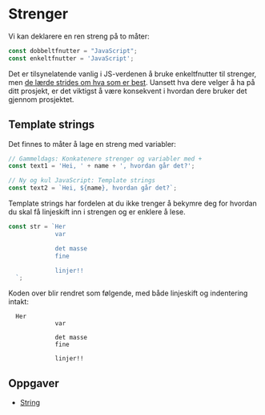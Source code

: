 # Strenger

Vi kan deklarere en ren streng på to måter:

```javascript
const dobbeltfnutter = "JavaScript";
const enkeltfnutter = 'JavaScript';
```

Det er tilsynelatende vanlig i JS-verdenen å bruke enkeltfnutter til strenger, men [de lærde strides om hva som er best](https://stackoverflow.com/questions/242813/when-to-use-double-or-single-quotes-in-javascript). Uansett hva dere velger å ha på ditt prosjekt, er det viktigst å være konsekvent i hvordan dere bruker det gjennom prosjektet.

## Template strings

Det finnes to måter å lage en streng med variabler:

```javascript
// Gammeldags: Konkatenere strenger og variabler med +
const text1 = 'Hei, ' + name + ', hvordan går det?';

// Ny og kul JavaScript: Template strings
const text2 = `Hei, ${name}, hvordan går det?`;
```

Template strings har fordelen at du ikke trenger å bekymre deg for hvordan du skal få linjeskift inn i strengen og er enklere å lese.

```javascript
const str = `Her
             var

             det masse
             fine

             linjer!!
  `;
```

Koden over blir rendret som følgende, med både linjeskift og indentering intakt:

```text
  Her
             var

             det masse
             fine

             linjer!!
```

## Oppgaver

* [String](https://jsbin.com/mocopic/1/edit?js,output)

